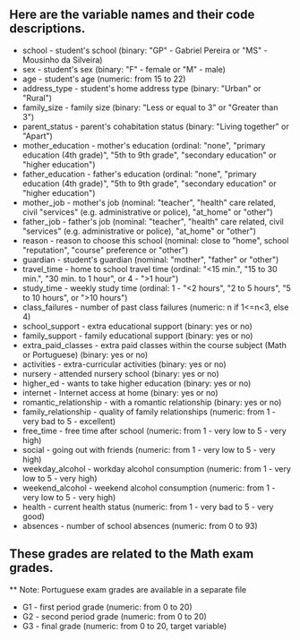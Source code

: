 ## Here are the variable names and their code descriptions.


- school - student's school (binary: "GP" - Gabriel Pereira or "MS" - Mousinho da Silveira)
- sex - student's sex (binary: "F" - female or "M" - male)
- age - student's age (numeric: from 15 to 22)
- address_type - student's home address type (binary: "Urban" or "Rural")
- family_size - family size (binary: "Less or equal to 3" or "Greater than 3")
- parent_status - parent's cohabitation status (binary: "Living together" or "Apart")
- mother_education - mother's education (ordinal: "none", "primary education (4th grade)", "5th to 9th grade", "secondary education" or "higher education")
- father_education - father's education (ordinal: "none", "primary education (4th grade)", "5th to 9th grade", "secondary education" or "higher education")
- mother_job - mother's job (nominal: "teacher", "health" care related, civil "services" (e.g. administrative or police), "at_home" or "other")
- father_job - father's job (nominal: "teacher", "health" care related, civil "services" (e.g. administrative or police), "at_home" or "other")
- reason - reason to choose this school (nominal: close to "home", school "reputation", "course" preference or "other")
- guardian - student's guardian (nominal: "mother", "father" or "other")
- travel_time - home to school travel time (ordinal: "<15 min.", "15 to 30 min.", "30 min. to 1 hour", or 4 - ">1 hour")
- study_time - weekly study time (ordinal: 1 - "<2 hours", "2 to 5 hours", "5 to 10 hours", or ">10 hours")
- class_failures - number of past class failures (numeric: n if 1<=n<3, else 4)
- school_support - extra educational support (binary: yes or no)
- family_support - family educational support (binary: yes or no)
- extra_paid_classes - extra paid classes within the course subject (Math or Portuguese) (binary: yes or no)
- activities - extra-curricular activities (binary: yes or no)
- nursery - attended nursery school (binary: yes or no)
- higher_ed - wants to take higher education (binary: yes or no)
- internet - Internet access at home (binary: yes or no)
- romantic_relationship - with a romantic relationship (binary: yes or no)
- family_relationship - quality of family relationships (numeric: from 1 - very bad to 5 - excellent)
- free_time - free time after school (numeric: from 1 - very low to 5 - very high)
- social - going out with friends (numeric: from 1 - very low to 5 - very high)
- weekday_alcohol - workday alcohol consumption (numeric: from 1 - very low to 5 - very high)
- weekend_alcohol - weekend alcohol consumption (numeric: from 1 - very low to 5 - very high)
- health - current health status (numeric: from 1 - very bad to 5 - very good)
- absences - number of school absences (numeric: from 0 to 93)


## These grades are related to the Math exam grades. 

** Note: Portuguese exam grades are available in a separate file

- G1 - first period grade (numeric: from 0 to 20)
- G2 - second period grade (numeric: from 0 to 20)
- G3 - final grade (numeric: from 0 to 20, target variable)
